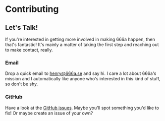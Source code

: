# Contributing

## Let's Talk!

If you're interested in getting more involved in making 666a happen, then that's fantastic! It's mainly a matter of taking the first step and reaching out to make contact, really.

### Email

Drop a quick email to [henry@666a.se](mailto:henry@666a.se) and say hi. I care a lot about 666a's mission and I automatically like anyone who's interested in this kind of stuff, so don't be shy.

### GitHub

Have a look at the [GitHub issues](https://github.com/666ase/666a/issues). Maybe you'll spot something you'd like to fix! Or maybe create an issue of your own?